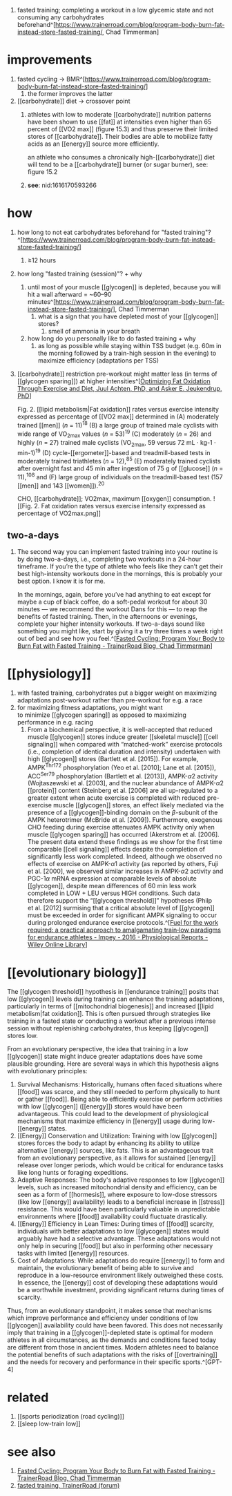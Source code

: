 1. fasted training; completing a workout in a low glycemic state and not consuming any carbohydrates beforehand^[https://www.trainerroad.com/blog/program-body-burn-fat-instead-store-fasted-training/, Chad Timmerman]

# improvements
1. fasted cycling → BMR^[https://www.trainerroad.com/blog/program-body-burn-fat-instead-store-fasted-training/]
	1. the former improves the latter
2. [[carbohydrate]] diet → crossover point
	1. athletes with low to moderate [[carbohydrate]] nutrition patterns have been shown to use [[fat]] at intensities even higher than 65 percent of [[VO2 max]] (figure 15.3) and thus preserve their limited stores of [[carbohydrate]]. Their bodies are able to mobilize fatty acids as an [[energy]] source more efficiently.

		an athlete who consumes a chronically high-[[carbohydrate]] diet will tend to be a [[carbohydrate]] burner (or sugar burner), see: figure 15.2
	1. **see**: nid:1616170593266

# how
1. how long to not eat carbohydrates beforehand for "fasted training"?^[https://www.trainerroad.com/blog/program-body-burn-fat-instead-store-fasted-training/]
	1. ≥12 hours
2. how long "fasted training (session)"? + why
	1. until most of your muscle [[glycogen]] is depleted, because you will hit a wall afterward = ~60–90 minutes^[https://www.trainerroad.com/blog/program-body-burn-fat-instead-store-fasted-training/], Chad Timmerman
		1. what is a sign that you have depleted most of your [[glycogen]] stores?
			1. smell of ammonia in your breath
	2. how long do you personally like to do fasted training + why
		1. as long as possible while staying within TSS budget (e.g. 60m in the morning followed by a train-high session in the evening) to maximize efficiency (adaptations per TSS)
3. [[carbohydrate]] restriction pre-workout might matter less (in terms of [[glycogen sparing]]) at higher intensities^[[Optimizing Fat Oxidation Through Exercise and Diet, Juul Achten, PhD, and Asker E. Jeukendrup, PhD](https://pubmed.ncbi.nlm.nih.gov/15212756/)]
   
   Fig. 2. [[lipid metabolism|Fat oxidation]] rates versus exercise intensity expressed as percentage of [[VO2 max]] determined in (A) moderately trained [[men]] (_n_ = 11)<sup>18</sup> (B) a large group of trained male cyclists with wide range of VO<sub>2max</sub> values (_n_ = 53)<sup>19</sup> (C) moderately (_n_ = 26) and highly (_n_ = 27) trained male cyclists (VO<sub>2max</sub>, 59 versus 72 mL · kg-1 · min-1)<sup>19</sup> (D) cycle-[[ergometer]]-based and treadmill-based tests in moderately trained triathletes (_n_ = 12),<sup>85</sup> (E) moderately trained cyclists after overnight fast and 45 min after ingestion of 75 g of [[glucose]] (_n_ = 11),<sup>108</sup> and (F) large group of individuals on the treadmill-based test (157 [[men]] and 143 [[women]]).<sup>20</sup>
   
   CHO, [[carbohydrate]];
   VO2max, maximum [[oxygen]] consumption.
   ![[Fig. 2. Fat oxidation rates versus exercise intensity expressed as percentage of VO2max.png]]
## two-a-days
1. The second way you can implement fasted training into your routine is by doing two-a-days, i.e., completing two workouts in a 24-hour timeframe. If you’re the type of athlete who feels like they can’t get their best high-intensity workouts done in the mornings, this is probably your best option. I know it is for me.
   
   In the mornings, again, before you’ve had anything to eat except for maybe a cup of black coffee, do a soft-pedal workout for about 30 minutes — we recommend the workout Dans for this — to reap the benefits of fasted training. Then, in the afternoons or evenings, complete your higher intensity workouts. If two-a-days sound like something you might like, start by giving it a try three times a week right out of bed and see how you feel.^[[Fasted Cycling: Program Your Body to Burn Fat with Fasted Training - TrainerRoad Blog, Chad Timmerman](https://www.trainerroad.com/blog/program-body-burn-fat-instead-store-fasted-training/)]

# [[physiology]]
1. with fasted training, carbohydrates put a bigger weight on maximizing adaptations post-workout rather than pre-workout for e.g. a race
2. for maximizing fitness adaptations, you might want to minimize [[glycogen sparing]] as opposed to maximizing performance in e.g. racing
	1. From a biochemical perspective, it is well-accepted that reduced muscle [[glycogen]] stores induce greater [[skeletal muscle]] [[cell signaling]] when compared with “matched-work” exercise protocols (i.e., completion of identical duration and intensity) undertaken with high [[glycogen]] stores (Bartlett et al. [2015]). For example, AMPK<sup>Thr172</sup> phosphorylation (Yeo et al. [2010]; Lane et al. [2015]), ACC<sup>Ser79</sup> phosphorylation (Bartlett et al. [2013]), AMPK-*α*2 activity (Wojtaszewski et al. [2003], and the nuclear abundance of AMPK-*α*2 [[protein]] content (Steinberg et al. [2006] are all up-regulated to a greater extent when acute exercise is completed with reduced pre-exercise muscle [[glycogen]] stores, an effect likely mediated via the presence of a [[glycogen]]-binding domain on the _β_-subunit of the AMPK heterotrimer (McBride et al. [2009]). Furthermore, exogenous CHO feeding during exercise attenuates AMPK activity only when muscle [[glycogen sparing]] has occurred (Akerstrom et al. [2006]. The present data extend these findings as we show for the first time comparable [[cell signaling]] effects despite the completion of significantly less work completed. Indeed, although we observed no effects of exercise on AMPK-*α*1 activity (as reported by others, Fuji et al. [2000], we observed similar increases in AMPK-*α*2 activity and PGC-1*α* mRNA expression at comparable levels of absolute [[glycogen]], despite mean differences of 60 min less work completed in LOW + LEU versus HIGH conditions. Such data therefore support the “[[glycogen threshold]]” hypotheses (Philp et al. [2012] surmising that a critical absolute level of [[glycogen]] must be exceeded in order for significant AMPK signaling to occur during prolonged endurance exercise protocols.^[[Fuel for the work required: a practical approach to amalgamating train‐low paradigms for endurance athletes - Impey - 2016 - Physiological Reports - Wiley Online Library](https://physoc.onlinelibrary.wiley.com/doi/full/10.14814/phy2.12803#phy212803-bib-0044)]

# [[evolutionary biology]]
The [[glycogen threshold]] hypothesis in [[endurance training]] posits that low [[glycogen]] levels during training can enhance the training adaptations, particularly in terms of [[mitochondrial biogenesis]] and increased [[lipid metabolism|fat oxidation]]. This is often pursued through strategies like training in a fasted state or conducting a workout after a previous intense session without replenishing carbohydrates, thus keeping [[glycogen]] stores low.

From an evolutionary perspective, the idea that training in a low [[glycogen]] state might induce greater adaptations does have some plausible grounding. Here are several ways in which this hypothesis aligns with evolutionary principles:
1. Survival Mechanisms: Historically, humans often faced situations where [[food]] was scarce, and they still needed to perform physically to hunt or gather [[food]]. Being able to efficiently exercise or perform activities with low [[glycogen]] ([[energy]]) stores would have been advantageous. This could lead to the development of physiological mechanisms that maximize efficiency in [[energy]] usage during low-[[energy]] states.
2. [[Energy]] Conservation and Utilization: Training with low [[glycogen]] stores forces the body to adapt by enhancing its ability to utilize alternative [[energy]] sources, like fats. This is an advantageous trait from an evolutionary perspective, as it allows for sustained [[energy]] release over longer periods, which would be critical for endurance tasks like long hunts or foraging expeditions.
3. Adaptive Responses: The body's adaptive responses to low [[glycogen]] levels, such as increased mitochondrial density and efficiency, can be seen as a form of [[hormesis]], where exposure to low-dose stressors (like low [[energy]] availability) leads to a beneficial increase in [[stress]] resistance. This would have been particularly valuable in unpredictable environments where [[food]] availability could fluctuate drastically.
4. [[Energy]] Efficiency in Lean Times: During times of [[food]] scarcity, individuals with better adaptations to low [[glycogen]] states would arguably have had a selective advantage. These adaptations would not only help in securing [[food]] but also in performing other necessary tasks with limited [[energy]] resources.
5. Cost of Adaptations: While adaptations do require [[energy]] to form and maintain, the evolutionary benefit of being able to survive and reproduce in a low-resource environment likely outweighed these costs. In essence, the [[energy]] cost of developing these adaptations would be a worthwhile investment, providing significant returns during times of scarcity.

Thus, from an evolutionary standpoint, it makes sense that mechanisms which improve performance and efficiency under conditions of low [[glycogen]] availability could have been favored. This does not necessarily imply that training in a [[glycogen]]-depleted state is optimal for modern athletes in all circumstances, as the demands and conditions faced today are different from those in ancient times. Modern athletes need to balance the potential benefits of such adaptations with the risks of [[overtraining]] and the needs for recovery and performance in their specific sports.^[GPT-4]

# related
1. [[sports periodization (road cycling)]]
2. [[sleep low-train low]]

# see also
1. [Fasted Cycling: Program Your Body to Burn Fat with Fasted Training - TrainerRoad Blog, Chad Timmerman](https://www.trainerroad.com/blog/program-body-burn-fat-instead-store-fasted-training/)
2. [fasted training, TrainerRoad (forum)](https://www.trainerroad.com/forum/t/a-few-questions-about-fasting-rides-fasted-training/3629/2?u=lorenz_duremdes)
